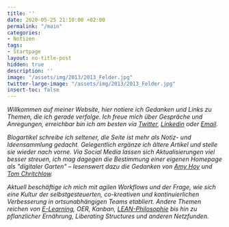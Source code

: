 ```yaml
---
title: ''
date: 2020-05-25 21:10:00 +02:00
permalink: "/main"
categories:
- Notizen
tags:
- Startpage
layout: no-title-post
hidden: true
description: ''
image: "/assets/img/2013/2013_Felder.jpg"
twitter-large-image: "/assets/img/2013/2013_Felder.jpg"
insert-toc: false
---
```


_Willkommen auf meiner Website, hier notiere ich Gedanken und Links zu Themen, die ich gerade verfolge. Ich freue mich über Gespräche und Anregungen, erreichbar bin ich am besten via <a href='http://twitter.com/mneuschaefer'>Twitter</a>, [Linkedin](https://www.linkedin.com/in/markus-neusch%C3%A4fer-5b02076b/) oder <a href='mailto:mail@markusneuschaefer.de'>Email</a>._

_Blogartikel schreibe ich seltener, die Seite ist mehr als Notiz- und Ideensammlung gedacht. Gelegentlich ergänze ich ältere Artikel und stelle sie wieder nach vorne. Via Social Media lassen sich Aktualisierungen viel besser streuen, ich mag dagegen die Bestimmung einer eigenen Homepage als "digitaler Garten" – lesenswert dazu die Gedanken von [Amy Hoy](https://stackingthebricks.com/how-blogs-broke-the-web/) und [Tom Chritchlow](https://tomcritchlow.com/2019/02/17/building-digital-garden/)._

_Aktuell beschäftige ich mich mit agilen Workflows und der Frage, wie sich eine Kultur der selbstgesteuerten, co-kreativen und kontinuierlichen Verbesserung in ortsunabhängigen Teams etabliert. Andere Themen reichen von [E-Learning](http://localhost:4000/personalized-learning-lernkultur), OER, Kanban, [LEAN-Philosophie](/agile-empowerment-oder-fliessband) bis hin zu pflanzlicher Ernährung, Liberating Structures und anderen Netzfunden._



<!-- <p style="font-size:2em">&#xfe40;</p> -->


